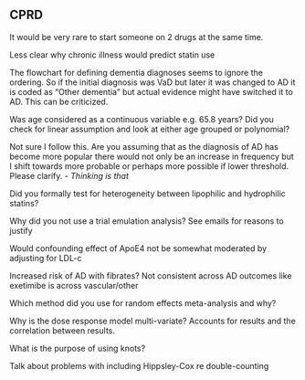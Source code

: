 ## CPRD
It would be very rare to start someone on 2 drugs at the same time.

Less clear why chronic illness would predict statin use

The flowchart for defining dementia diagnoses seems to ignore the ordering. So if the initial diagnosis was VaD but later it was changed to AD it is coded as “Other dementia” but actual evidence might have switched it to AD. This can be criticized.

Was age considered as a continuous variable e.g. 65.8 years? Did you check for linear assumption and look at either age grouped or polynomial?

Not sure I follow this. Are you assuming that as the diagnosis of AD has become more popular there would not only be an increase in frequency but I shift towards more probable or perhaps more possible if lower threshold. Please clarify. - _Thinking is that_

Did you formally test for heterogeneity between lipophilic and hydrophilic statins?

Why did you not use a trial emulation analysis? See emails for reasons to justify

Would confounding effect of ApoE4 not be somewhat moderated by adjusting for LDL-c 

Increased risk of AD with fibrates? Not consistent across AD outcomes like exetimibe is across  vascular/other

Which method did you use for random effects meta-analysis and why?

Why is the dose response model multi-variate? Accounts for results and the correlation between results.

What is the purpose of using knots?

Talk about problems with including Hippsley-Cox re double-counting

